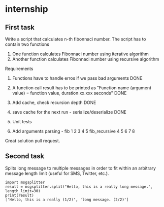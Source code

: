# internship
## First task

Write a script that calculates n-th fibonnaci number. The script has to contain two functions
  1. One function calculates Fibonnaci number using iterative algorithm
  1. Another function calculates Fibonnaci number using recursive algorithm

Requirements
1. Functions have to handle erros if we pass bad arguments DONE
2. A function call result has to be printed as "Function name (argument value) = function value, duration xx.xxx seconds" DONE
4. Add cache, check recursion depth DONE
6. save cache for the next run - serialize/deserialize DONE

3. Unit tests
5. Add arguments parsing - fib 1 2 3 4 5 fib_recursive 4 5 6 7 8


Creat solution pull request.

## Second task

Splits long message to multiple messages in order to fit within an arbitrary message length limit (useful for SMS, Twitter, etc.).

```
import msgsplitter
result = msgsplitter.split("Hello, this is a really long message.", length_limit=30)
print(result)
['Hello, this is a really (1/2)', 'long message. (2/2)']
```
